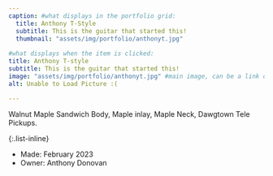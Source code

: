 ```yaml
---
caption: #what displays in the portfolio grid:
  title: Anthony T-Style
  subtitle: This is the guitar that started this!
  thumbnail: "assets/img/portfolio/anthonyt.jpg"
  
#what displays when the item is clicked:
title: Anthony T-style
subtitle: This is the guitar that started this!
image: "assets/img/portfolio/anthonyt.jpg" #main image, can be a link or a file in assets/img/portfolio
alt: Unable to Load Picture :(

---
```

Walnut Maple Sandwich Body, Maple inlay, Maple Neck, Dawgtown Tele Pickups.


{:.list-inline} 
- Made: February 2023 
- Owner: Anthony Donovan

